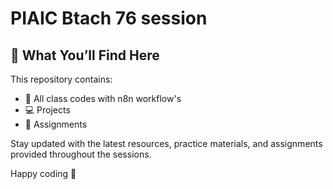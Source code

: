 # PIAIC Btach 76 session

## 📌 What You’ll Find Here
This repository contains:

- 📂 All class codes with n8n workflow's
- 💻 Projects
- 📝 Assignments

Stay updated with the latest resources, practice materials, and assignments provided throughout the sessions.

Happy coding 🚀